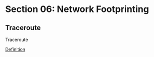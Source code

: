 # Section 06: Network Footprinting

## Traceroute
Traceroute

[Definition](../../definitions/definitions_T.md#traceroute)
